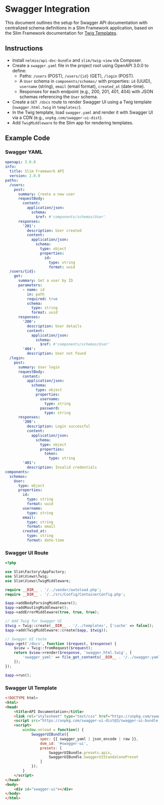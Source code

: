 # Swagger Integration

This document outlines the setup for Swagger API documentation with centralized schema definitions in a Slim Framework application, based on the Slim Framework documentation for [Twig Templates](#/docs/v4/features/twig-view.html).

## Instructions

- Install `nelmio/api-doc-bundle` and `slim/twig-view` via Composer.
- Create a `swagger.yaml` file in the project root using OpenAPI 3.0.0 to define:
  - Paths: `/users` (POST), `/users/{id}` (GET), `/login` (POST).
  - A `User` schema in `components/schemas/` with properties: `id` (UUID), `username` (string), `email` (email format), `created_at` (date-time).
  - Responses for each endpoint (e.g., 200, 201, 401, 404) with JSON schemas referencing the `User` schema.
- Create a `GET /docs` route to render Swagger UI using a Twig template (`swagger.html.twig` in `templates/`).
- In the Twig template, load `swagger.yaml` and render it with Swagger UI via a CDN (e.g., `unpkg.com/swagger-ui-dist`).
- Add `TwigMiddleware` to the Slim app for rendering templates.

## Example Code

### Swagger YAML
```yaml
openapi: 3.0.0
info:
  title: Slim Framework API
  version: 1.0.0
paths:
  /users:
    post:
      summary: Create a new user
      requestBody:
        content:
          application/json:
            schema:
              $ref: #'components/schemas/User'
      responses:
        '201':
          description: User created
          content:
            application/json:
              schema:
                type: object
                properties:
                  id:
                    type: string
                    format: uuid
  /users/{id}:
    get:
      summary: Get a user by ID
      parameters:
        - name: id
          in: path
          required: true
          schema:
            type: string
            format: uuid
      responses:
        '200':
          description: User details
          content:
            application/json:
              schema:
                $ref: #'components/schemas/User'
        '404':
          description: User not found
  /login:
    post:
      summary: User login
      requestBody:
        content:
          application/json:
            schema:
              type: object
              properties:
                username:
                  type: string
                password:
                  type: string
      responses:
        '200':
          description: Login successful
          content:
            application/json:
              schema:
                type: object
                properties:
                  token:
                    type: string
        '401':
          description: Invalid credentials
components:
  schemas:
    User:
      type: object
      properties:
        id:
          type: string
          format: uuid
        username:
          type: string
        email:
          type: string
          format: email
        created_at:
          type: string
          format: date-time
```

### Swagger UI Route
```php
<?php

use Slim\Factory\AppFactory;
use Slim\Views\Twig;
use Slim\Views\TwigMiddleware;

require __DIR__ . '/../vendor/autoload.php';
require __DIR__ . '/../src/Config/ContainerConfig.php';

$app->addBodyParsingMiddleware();
$app->addRoutingMiddleware();
$app->addErrorMiddleware(true, true, true);

// Add Twig for Swagger UI
$twig = Twig::create(__DIR__ . '/../templates', ['cache' => false]);
$app->add(TwigMiddleware::create($app, $twig));

// Swagger UI route
$app->get('/docs', function ($request, $response) {
    $view = Twig::fromRequest($request);
    return $view->render($response, 'swagger.html.twig', [
        'swagger_yaml' => file_get_contents(__DIR__ . '/../swagger.yaml'),
    ]);
});

$app->run();
```

### Swagger UI Template
```html
<!DOCTYPE html>
<html>
<head>
    <title>API Documentation</title>
    <link rel="stylesheet" type="text/css" href="https://unpkg.com/swagger-ui-dist@3/swagger-ui.css">
    <script src="https://unpkg.com/swagger-ui-dist@3/swagger-ui-bundle.js"></script>
    <script>
        window.onload = function() {
            SwaggerUIBundle({
                spec: {{ swagger_yaml | json_encode | raw }},
                dom_id: '#swagger-ui',
                presets: [
                    SwaggerUIBundle.presets.apis,
                    SwaggerUIBundle.SwaggerUIStandalonePreset
                ]
            });
        }
    </script>
</head>
<body>
    <div id="swagger-ui"></div>
</body>
</html>
```